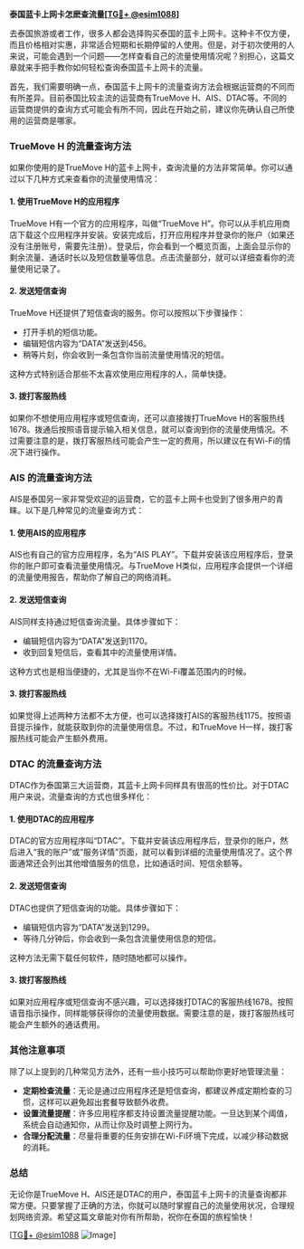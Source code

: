 **泰国蓝卡上网卡怎麽查流量[[TG💪+ @esim1088](https://t.me/s/esim1088)]**

去泰国旅游或者工作，很多人都会选择购买泰国的蓝卡上网卡。这种卡不仅方便，而且价格相对实惠，非常适合短期和长期停留的人使用。但是，对于初次使用的人来说，可能会遇到一个问题——怎样查看自己的流量使用情况呢？别担心，这篇文章就来手把手教你如何轻松查询泰国蓝卡上网卡的流量。

首先，我们需要明确一点，泰国蓝卡上网卡的流量查询方法会根据运营商的不同而有所差异。目前泰国比较主流的运营商有TrueMove H、AIS、DTAC等。不同的运营商提供的查询方式可能会有所不同，因此在开始之前，建议你先确认自己所使用的运营商是哪家。

### **TrueMove H 的流量查询方法**

如果你使用的是TrueMove H的蓝卡上网卡，查询流量的方法非常简单。你可以通过以下几种方式来查看你的流量使用情况：

#### **1. 使用TrueMove H的应用程序**
TrueMove H有一个官方的应用程序，叫做“TrueMove H”。你可以从手机应用商店下载这个应用程序并安装。安装完成后，打开应用程序并登录你的账户（如果还没有注册账号，需要先注册）。登录后，你会看到一个概览页面，上面会显示你的剩余流量、通话时长以及短信数量等信息。点击流量部分，就可以详细查看你的流量使用记录了。

#### **2. 发送短信查询**
TrueMove H还提供了短信查询的服务。你可以按照以下步骤操作：
- 打开手机的短信功能。
- 编辑短信内容为“DATA”发送到456。
- 稍等片刻，你会收到一条包含你当前流量使用情况的短信。

这种方式特别适合那些不太喜欢使用应用程序的人，简单快捷。

#### **3. 拨打客服热线**
如果你不想使用应用程序或短信查询，还可以直接拨打TrueMove H的客服热线1678。拨通后按照语音提示输入相关信息，就可以查询到你的流量使用情况。不过需要注意的是，拨打客服热线可能会产生一定的费用，所以建议在有Wi-Fi的情况下进行操作。

### **AIS 的流量查询方法**

AIS是泰国另一家非常受欢迎的运营商，它的蓝卡上网卡也受到了很多用户的青睐。以下是几种常见的流量查询方式：

#### **1. 使用AIS的应用程序**
AIS也有自己的官方应用程序，名为“AIS PLAY”。下载并安装该应用程序后，登录你的账户即可查看流量使用情况。与TrueMove H类似，应用程序会提供一个详细的流量使用报告，帮助你了解自己的网络消耗。

#### **2. 发送短信查询**
AIS同样支持通过短信查询流量。具体步骤如下：
- 编辑短信内容为“DATA”发送到1170。
- 收到回复短信后，查看其中的流量使用详情。

这种方式也是相当便捷的，尤其是当你不在Wi-Fi覆盖范围内的时候。

#### **3. 拨打客服热线**
如果觉得上述两种方法都不太方便，也可以选择拨打AIS的客服热线1175。按照语音提示操作，就能获取到你的流量使用信息。不过，和TrueMove H一样，拨打客服热线可能会产生额外费用。

### **DTAC 的流量查询方法**

DTAC作为泰国第三大运营商，其蓝卡上网卡同样具有很高的性价比。对于DTAC用户来说，流量查询的方式也很多样化：

#### **1. 使用DTAC的应用程序**
DTAC的官方应用程序叫“DTAC”。下载并安装该应用程序后，登录你的账户，然后进入“我的账户”或“服务详情”页面，就可以看到详细的流量使用情况了。这个界面通常还会列出其他增值服务的信息，比如通话时间、短信余额等。

#### **2. 发送短信查询**
DTAC也提供了短信查询的功能。具体步骤如下：
- 编辑短信内容为“DATA”发送到1299。
- 等待几分钟后，你会收到一条包含流量使用信息的短信。

这种方法无需下载任何软件，随时随地都可以操作。

#### **3. 拨打客服热线**
如果对应用程序或短信查询不感兴趣，可以选择拨打DTAC的客服热线1678。按照语音指示操作，同样能够获得你的流量使用数据。需要注意的是，拨打客服热线可能会产生额外的通话费用。

### **其他注意事项**

除了以上提到的几种常见方法外，还有一些小技巧可以帮助你更好地管理流量：

- **定期检查流量**：无论是通过应用程序还是短信查询，都建议养成定期检查的习惯，这样可以避免超出套餐导致额外收费。
- **设置流量提醒**：许多应用程序都支持设置流量提醒功能。一旦达到某个阈值，系统会自动通知你，从而让你及时调整上网行为。
- **合理分配流量**：尽量将重要的任务安排在Wi-Fi环境下完成，以减少移动数据的消耗。

### **总结**

无论你是TrueMove H、AIS还是DTAC的用户，泰国蓝卡上网卡的流量查询都非常方便。只要掌握了正确的方法，你就可以随时掌握自己的流量使用状况，合理规划网络资源。希望这篇文章能对你有所帮助，祝你在泰国的旅程愉快！

[[TG💪+ @esim1088](https://t.me/s/esim1088) ![Image](https://i.postimg.cc/4NQfJmqS/Snipaste-2025-05-13-00-14-12.png)]